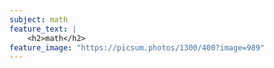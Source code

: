 ```yaml
---
subject: math
feature_text: |
    <h2>math</h2>
feature_image: "https://picsum.photos/1300/400?image=989"
---
```

